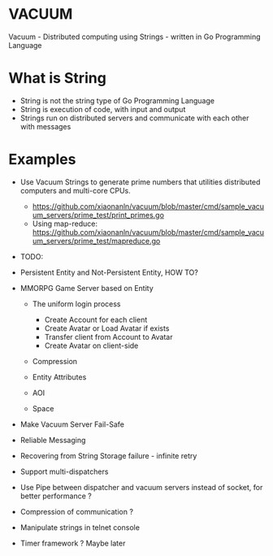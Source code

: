 # VACUUM
Vacuum - Distributed computing using Strings - written in Go Programming Language

# What is String
* String is not the string type of Go Programming Language
* String is execution of code, with input and output
* Strings run on distributed servers and communicate with each other with messages

# Examples
* Use Vacuum Strings to generate prime numbers that utilities distributed computers and multi-core CPUs.
  * https://github.com/xiaonanln/vacuum/blob/master/cmd/sample_vacuum_servers/prime_test/print_primes.go
  * Using map-reduce: https://github.com/xiaonanln/vacuum/blob/master/cmd/sample_vacuum_servers/prime_test/mapreduce.go

* TODO:
* Persistent Entity and Not-Persistent Entity, HOW TO?
* MMORPG Game Server based on Entity
    * The uniform login process
        * Create Account for each client
        * Create Avatar or Load Avatar if exists
        * Transfer client from Account to Avatar
        * Create Avatar on client-side

    * Compression
    * Entity Attributes
    * AOI
    * Space

* Make Vacuum Server Fail-Safe
* Reliable Messaging
* Recovering from String Storage failure - infinite retry
* Support multi-dispatchers
* Use Pipe between dispatcher and vacuum servers instead of socket, for better performance ?
* Compression of communication ?
* Manipulate strings in telnet console
* Timer framework ? Maybe later
